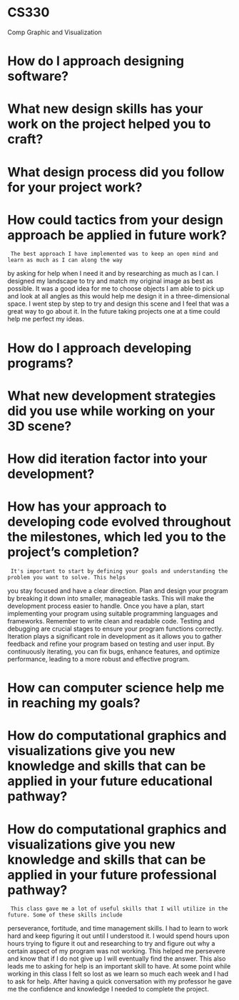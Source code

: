 # CS330
 Comp Graphic and Visualization


# How do I approach designing software?
# What new design skills has your work on the project helped you to craft?
# What design process did you follow for your project work?
# How could tactics from your design approach be applied in future work?

     The best approach I have implemented was to keep an open mind and learn as much as I can along the way
by asking for help when I need it and by researching as much as I can. I designed my landscape to try and
match my original image as best as possible. It was a good idea for me to choose objects I am able to pick up
and look at all angles as this would help me design it in a three-dimensional space. I went step by step
to try and design this scene and I feel that was a great way to go about it. In the future taking projects
one at a time could help me perfect my ideas.

# How do I approach developing programs?
# What new development strategies did you use while working on your 3D scene?
# How did iteration factor into your development?
# How has your approach to developing code evolved throughout the milestones, which led you to the project’s completion?

     It's important to start by defining your goals and understanding the problem you want to solve. This helps
you stay focused and have a clear direction. Plan and design your program by breaking it down into smaller, manageable
tasks. This will make the development process easier to handle. Once you have a plan, start implementing your program
using suitable programming languages and frameworks. Remember to write clean and readable code. Testing and debugging
are crucial stages to ensure your program functions correctly. Iteration plays a significant role in development as it
allows you to gather feedback and refine your program based on testing and user input. By continuously iterating, you 
can fix bugs, enhance features, and optimize performance, leading to a more robust and effective program.

# How can computer science help me in reaching my goals?
# How do computational graphics and visualizations give you new knowledge and skills that can be applied in your future educational pathway?
# How do computational graphics and visualizations give you new knowledge and skills that can be applied in your future professional pathway?

     This class gave me a lot of useful skills that I will utilize in the future. Some of these skills include
perseverance, fortitude, and time management skills. I had to learn to work hard and keep figuring it out until I
understood it. I would spend hours upon hours trying to figure it out and researching to try and figure out why
a certain aspect of my program was not working. This helped me persevere and know that if I do not give up I will eventually
find the answer. This also leads me to asking for help is an important skill to have. At some point while working in this 
class I felt so lost as we learn so much each week and I had to ask for help. After having a quick conversation with my
professor he gave me the confidence and knowledge I needed to complete the project.
